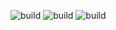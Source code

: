 ![build](https://github.com/vreshniak/xsdk-ci-test/workflows/xsdk-build/badge.svg?branch=master)
![build](https://github.com/vreshniak/xsdk-ci-test/workflows/github-linux/badge.svg?branch=master)
![build](https://github.com/vreshniak/xsdk-ci-test/workflows/github-macos/badge.svg?branch=master)